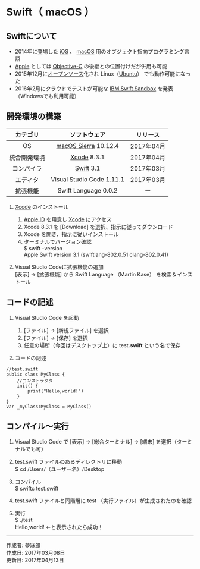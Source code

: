 # Swift（ macOS ）

## Swiftについて

* 2014年に登場した [iOS](http://bit.ly/2lw7f2p) 、 [macOS](https://ja.wikipedia.org/wiki/MacOS) 用のオブジェクト指向プログラミング言語
* [Apple](http://bit.ly/2lW4Bpm) としては [Objective-C](https://github.com/TakashiNishimura/HelloWorld/blob/master/languages/ObjectiveC/README.md) の後継との位置付けだが併用も可能
* 2015年12月に[オープンソース](http://bit.ly/1Md3omK)化され Linux（[Ubuntu](https://www.ubuntulinux.jp/home)） でも動作可能になった
* 2016年2月にクラウドでテストが可能な [IBM Swift Sandbox](https://swift.sandbox.bluemix.net) を発表（Windowsでも利用可能）


## 開発環境の構築

|カテゴリ|ソフトウェア|リリース|
|:--:|:--:|:--:|
|OS|[macOS Sierra](https://ja.wikipedia.org/wiki/MacOS_Sierra) 10.12.4|2017年04月|
|統合開発環境|[Xcode](https://developer.apple.com/download/) 8.3.1|2017年04月|
|コンパイラ|[Swift](http://bit.ly/2lYITz8) 3.1|2017年03月|
|エディタ|Visual Studio Code 1.11.1|2017年03月|
|拡張機能|Swift Language 0.0.2|ー|

1. [Xcode](https://ja.wikipedia.org/wiki/Xcode) のインストール  
    1. [Apple ID](https://appleid.apple.com/#!&page=signin) を用意し [Xcode](https://developer.apple.com/download/) にアクセス
    1. Xcode 8.3.1 を [Download] を選択、指示に従ってダウンロード
    1. Xcode を開き、指示に従いインストール  
    1. ターミナルでバージョン確認  
    $ swift -version  
    Apple Swift version 3.1 (swiftlang-802.0.51 clang-802.0.41)  

1. Visual Studio Codeに拡張機能の追加  
    [表示] → [拡張機能] から Swift Language （Martin Kase） を検索＆インストール

## コードの記述

1. Visual Studio Code を起動
    1. [ファイル] → [新規ファイル] を選択
    1. [ファイル] → [保存] を選択
    1. 任意の場所（今回はデスクトップ上）に test<b>.swift</b> という名で保存  

1. コードの記述
```
//test.swift
public class MyClass {
    //コンストラクタ
    init() {
        print("Hello,world!")
    }
}
var _myClass:MyClass = MyClass()
```

## コンパイル〜実行

1. Visual Studio Code で [表示] → [総合ターミナル] → [端末] を選択（ターミナルでも可）

1. test.swift ファイルのあるディレクトリに移動  
$ cd /Users/（ユーザー名）/Desktop

1. コンパイル  
$ swiftc test.swift

1. test.swift ファイルと同階層に test （実行ファイル）が生成されたのを確認

1. 実行  
$ ./test  
Hello,world! ←と表示されたら成功！

***
作成者: 夢寐郎  
作成日: 2017年03月08日  
更新日: 2017年04月13日
